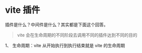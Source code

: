 # vite 插件 

插件是什么？中间件是什么？其实都是下面这个回答。

> vite 会在生命周期的不同阶段去调用不同的插件达到不同的目的

1、 生命周期：vite 从开始执行到执行结束就是 vite 的生命周期


